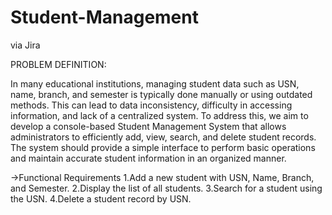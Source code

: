 # Student-Management
via Jira

PROBLEM DEFINITION:

In many educational institutions, managing student data such as USN, name, branch, and semester is typically done manually or using outdated methods. This can lead to data inconsistency, difficulty in accessing information, and lack of a centralized system.
To address this, we aim to develop a console-based Student Management System that allows administrators to efficiently add, view, search, and delete student records. The system should provide a simple interface to perform basic operations and maintain accurate student information in an organized manner.

 
 ->Functional Requirements
    1.Add a new student with USN, Name, Branch, and Semester.
    2.Display the list of all students.
    3.Search for a student using the USN.
    4.Delete a student record by USN.
